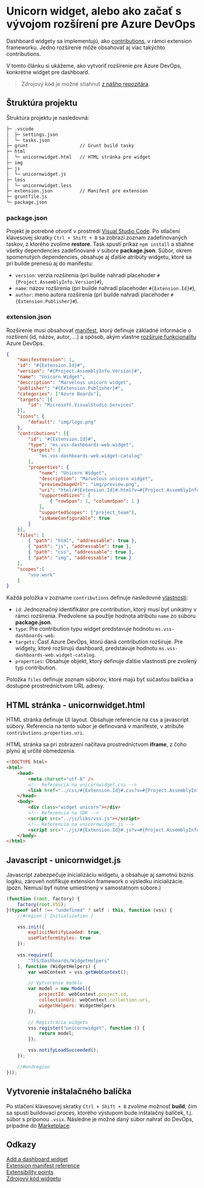 # Unicorn widget, alebo ako začať s vývojom rozšírení pre Azure DevOps

Dashboard widgety sa implementujú, ako [contributions](https://learn.microsoft.com/en-us/azure/devops/extend/develop/contributions-overview?view=azure-devops), v rámci extension frameworku. Jedno rozšírenie môže obsahovať aj viac takýchto contributions. 

V tomto článku si ukážeme, ako vytvoriť rozšírenie pre Azure DevOps, konkrétne widget pre dashboard.

> Zdrojový kód je možné stiahnuť [z nášho repozitára](https://github.com/slovanet/azure-devops-unicornwidget).


## Štruktúra projektu

Štruktúra projektu je nasledovná:

```cmd
├─ .vscode
│  ├─ settings.json
│  └─ tasks.json
├─ grunt                   // Grunt build tasky 
├─ html
│  └─ unicornwidget.html   // HTML stránka pre widget
├─ img
├─ js
│  └─ unicornwidget.js
├─ less
│  └─ unicornwidget.less
├─ extension.json          // Manifest pre extension
├─ gruntfile.js
└─ package.json
```


### package.json

Projekt je potrebné otvoriť v prostredí [Visual Studio Code](https://code.visualstudio.com/download). Po stlačení klávesovej skratky `Ctrl + Shift + B` sa zobrazí zoznam zadefinovaných taskov, z ktorého zvolíme **restore**. Task spustí príkaz `npm install` a stiahne všetky dependencies zadefinované v súbore **package.json**. Súbor, okrem spomenutých dependencies, obsahuje aj ďalšie atribúty widgetu, ktoré sa pri builde prenesú aj do manifestu:

* `version`: verzia rozšírenia (pri builde nahradí placehoder `#{Project.AssemblyInfo.Version}#`),
* `name`: názov rozšírenia (pri builde nahradí placehoder `#{Extension.Id}#`),
* `author`: meno autora rozšírenia (pri builde nahradí placehoder `#{Extension.Publisher}#`).


### extension.json 

Rozšírenie musí obsahovať [manifest](https://learn.microsoft.com/en-us/azure/devops/extend/develop/manifest?view=azure-devops), ktorý definuje základné informácie o rozšírení (id, názov, autor, ...) a spôsob, akým vlastne [rozširuje funkcionalitu](https://learn.microsoft.com/en-us/azure/devops/extend/reference/targets/overview?view=azure-devops)  Azure DevOps.

```json
{
    "manifestVersion": 1,
    "id": "#{Extension.Id}#",
    "version": "#{Project.AssemblyInfo.Version}#",
    "name": "Unicorn Widget",
    "description": "Marvelous unicorn widget",
    "publisher": "#{Extension.Publisher}#",
    "categories": ["Azure Boards"],
    "targets": [{
        "id": "Microsoft.VisualStudio.Services"
    }],
    "icons": {
        "default": "img/logo.png"
    },
    "contributions": [{
        "id": "#{Extension.Id}#",
        "type": "ms.vss-dashboards-web.widget",
        "targets": [
            "ms.vss-dashboards-web.widget-catalog"
        ],
        "properties": {
            "name": "Unicorn Widget",
            "description": "Marvelous unicorn widget",
            "previewImageUrl": "img/preview.png",                            
            "uri": "html/#{Extension.Id}#.html?v=#{Project.AssemblyInfo.Version}#",
            "supportedSizes": [
                { "rowSpan": 1, "columnSpan": 1 }
            ],
            "supportedScopes": ["project_team"],
            "isNameConfigurable": true
        }
    }],
    "files": [
        { "path": "html", "addressable": true },
        { "path": "js", "addressable": true },
        { "path": "css", "addressable": true },
        { "path": "img", "addressable": true }
    ],
    "scopes":[
        "vso.work"
    ]
}
```

Každá položka v zozname `contributions` definuje nasledovné [vlastnosti](https://learn.microsoft.com/en-us/azure/devops/extend/develop/manifest?view=azure-devops#contributions):

* `id`: Jednoznačný identifikátor pre contribution, ktorý musí byť unikátny v rámci rozšírenia. Predvolene sa použije hodnota atribútu `name` zo súboru **package.json**.
* `type`: Pre contribution typu widget predstavuje hodnotu `ms.vss-dashboards-web`.
* `targets`: Časť Azure DevOps, ktorú daná contribution rozširuje. Pre widgety, ktoré rozširujú dashboard, predstavuje hodnotu `ms.vss-dashboards-web.widget-catalog`.
* `properties`: Obsahuje objekt, ktorý definuje ďalšie vlastnosti pre zvolený typ contribution.

Položka `files` definuje zoznam súborov, ktoré majú byť súčasťou balíčka a dostupné prostredníctvom URL adresy.


## HTML stránka - unicornwidget.html

HTML stránka definuje UI layout. Obsahuje referencie na css a javascript súbory. Referencia na tento súbor je definovaná v manifeste, v atribúte `contributions.properties.uri`.

HTML stránka sa pri zobrazení načítava prostredníctvom **iframe**, z čoho plynú aj určité obmedzenia.

```html
<!DOCTYPE html>
<html>
    <head>
        <meta charset="utf-8" />
        <!-- Referencia na unicornwidget.css -->
        <link href="../css/#{Extension.Id}#.css?v=#{Project.AssemblyInfo.Version}#" rel="stylesheet" type="text/css" />
    </head>
    <body>
        <div class="widget unicorn"></div>
        <!-- Referencia na SDK -->
        <script src="../js/libs/vss.js"></script>
        <!-- Referencia na unicornwidget.js -->
        <script src="../js/#{Extension.Id}#.js?v=#{Project.AssemblyInfo.Version}#"></script>
    </body>
</html>
```

## Javascript - unicornwidget.js

Javascript zabezpečuje inicializáciu widgetu, a obsahuje aj samotnú biznis logiku, zároveň notifikuje extension framework o výsledku inicializácie. (pozn. Nemusí byť nutne umiestnený v samostatnom súbore.) 

```js
(function (root, factory) {
    factory(root.VSS);
}(typeof self !== "undefined" ? self : this, function (vss) {
    //#region [ Initialization ]

    vss.init({                        
        explicitNotifyLoaded: true,
        usePlatformStyles: true
    });
    
    vss.require([
        "TFS/Dashboards/WidgetHelpers"
    ], function (WidgetHelpers) {
        var webContext = vss.getWebContext();

        // Vytvorenie modelu
        var model = new Model({
            projectId: webContext.project.id,
            collectionUri: webContext.collection.uri,
            widgetHelpers: WidgetHelpers
        });

        // Registrácia widgetu
        vss.register("unicornwidget", function () {
            return model;
        });

        vss.notifyLoadSucceeded();
    });

    //#endregion
}));
```


## Vytvorenie inštalačného balíčka

Po stlačení klávesovej skratky `Ctrl + Shift + B` zvolíme možnosť **build**, čím sa spustí buildovací proces, ktorého výstupom bude inštalačný balíček, t.j. súbor s príponou `.vsix`. Následne je možné daný súbor nahrať do DevOps, prípadne do [Marketplace](https://marketplace.visualstudio.com/manage/createpublisher).


## Odkazy

[Add a dashboard widget](https://learn.microsoft.com/en-us/azure/devops/extend/develop/add-dashboard-widget?view=azure-devops)    
[Extension manifest reference](https://learn.microsoft.com/en-us/azure/devops/extend/develop/manifest?view=azure-devops)    
[Extensibility points](https://learn.microsoft.com/en-us/azure/devops/extend/reference/targets/overview?view=azure-devops)    
[Zdrojový kód widgetu](https://github.com/slovanet/azure-devops-unicornwidget)